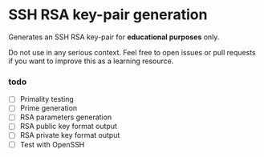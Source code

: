 # SSH RSA key-pair generation
Generates an SSH RSA key-pair for **educational purposes** only.

Do not use in any serious context. Feel free to open issues or pull requests
if you want to improve this as a learning resource.

### todo
- [ ] Primality testing
- [ ] Prime generation
- [ ] RSA parameters generation
- [ ] RSA public key format output
- [ ] RSA private key format output
- [ ] Test with OpenSSH

